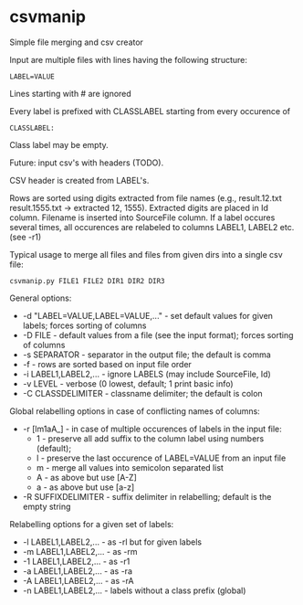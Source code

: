 # csvmanip
Simple file merging and csv creator

Input are multiple files with lines having the following structure:
```
LABEL=VALUE
```
Lines starting with # are ignored

Every label is prefixed with CLASSLABEL starting from every occurence of 
```
CLASSLABEL:
```
Class label may be empty.

Future: input csv's with headers (TODO).

CSV header is created from LABEL's.

Rows are sorted using digits extracted from file names (e.g., result.12.txt result.1555.txt -> extracted 12, 1555).
Extracted digits are placed in Id column.
Filename is inserted into SourceFile column.
If a label occures several times, all occurences are relabeled to columns LABEL1, LABEL2 etc. (see -r1)

Typical usage to merge all files and files from given dirs into a single csv file:
```
csvmanip.py FILE1 FILE2 DIR1 DIR2 DIR3
```

General options:
* -d "LABEL=VALUE,LABEL=VALUE,..." - set default values for given labels; forces sorting of columns
* -D FILE - default values from a file (see the input format); forces sorting of columns
* -s SEPARATOR - separator in the output file; the default is comma
* -f - rows are sorted based on input file order
* -i LABEL1,LABEL2,... - ignore LABELS (may include SourceFile, Id)
* -v LEVEL - verbose (0 lowest, default; 1 print basic info)
* -C CLASSDELIMITER - classname delimiter; the default is colon

Global relabelling options in case of conflicting names of columns:
* -r [lm1aA_] - in case of multiple occurences of labels in the input file:
  *  1 - preserve all add suffix to the column label using numbers (default);
  *  l - preserve the last occurence of LABEL=VALUE from an input file
  *  m - merge all values into semicolon separated list 
  *  A - as above but use [A-Z]
  *  a - as above but use [a-z]  
* -R SUFFIXDELIMITER - suffix delimiter in relabelling; default is the empty string
  
Relabelling options for a given set of labels:
* -l LABEL1,LABEL2,... - as -rl but for given labels
* -m LABEL1,LABEL2,... - as -rm
* -1 LABEL1,LABEL2,... - as -r1
* -a LABEL1,LABEL2,... - as -ra
* -A LABEL1,LABEL2,... - as -rA
* -n LABEL1,LABEL2,... - labels without a class prefix (global)



